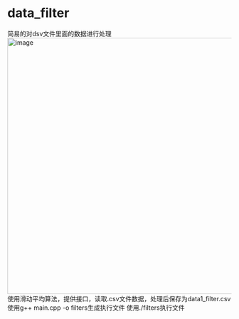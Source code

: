 # data_filter
简易的对dsv文件里面的数据进行处理
<img width="1077" height="577" alt="image" src="https://github.com/user-attachments/assets/4b730cfb-7dd6-46a3-b0eb-b654da849a53" />
使用滑动平均算法，提供接口，读取.csv文件数据，处理后保存为data1_filter.csv
使用g++ main.cpp -o filters生成执行文件
使用./filters执行文件
